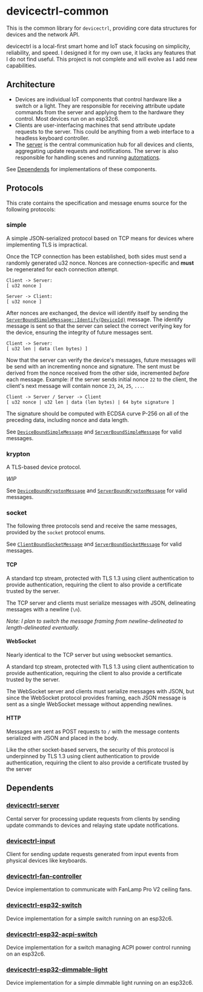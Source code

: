 # devicectrl-common

This is the common library for `devicectrl`, providing core data structures for devices and the network API.

devicectrl is a local-first smart home and IoT stack focusing on simplicity, reliability, and speed. I designed it for my own use, it lacks any features that I do not find useful. This project is not complete and will evolve as I add new capabilities.

## Architecture

-   Devices are individual IoT components that control hardware like a switch or a light. They are responsible for receiving attribute update commands from the server and applying them to the hardware they control. Most devices run on an esp32c6.
-   Clients are user-interfacing machines that send attribute update requests to the server. This could be anything from a web interface to a headless keyboard controller.
-   The [server](https://github.com/MatthewCash/devicectrl-server) is the central communication hub for all devices and clients, aggregating update requests and notifications. The server is also responsible for handling scenes and running [automations](https://github.com/MatthewCash/devicectrl-server#Automations).

See [Dependends](#dependents) for implementations of these components.

## Protocols

This crate contains the specification and message enums source for the following protocols:

### simple

A simple JSON-serialized protocol based on TCP means for devices where implementing TLS is impractical.

Once the TCP connection has been established, both sides must send a randomly generated u32 nonce. Nonces are connection-specific and **must** be regenerated for each connection attempt.

```
Client -> Server:
[ u32 nonce ]

Server -> Client:
[ u32 nonce ]
```

After nonces are exchanged, the device will identify itself by sending the [`ServerBoundSimpleMessage::Identify(DeviceId)`](src/protocol/simple.rs) message. The identify message is sent so that the server can select the correct verifying key for the device, ensuring the integrity of future messages sent.

```
Client -> Server:
[ u32 len | data (len bytes) ]
```

Now that the server can verify the device's messages, future messages will be send with an incrementing nonce and signature. The sent must be derived from the nonce received from the other side, incremented _before_ each message. Example: if the server sends initial nonce `22` to the client, the client's next message will contain nonce `23`, `24`, `25`, `...`.

```
Client -> Server / Server -> Client
[ u32 nonce | u32 len | data (len bytes) | 64 byte signature ]
```

The signature should be computed with ECDSA curve P-256 on all of the preceding data, including nonce and data length.

See [`DeviceBoundSimpleMessage`](src/protocol/simple.rs) and [`ServerBoundSimpleMessage`](src/protocol/simple.rs) for valid messages.

### krypton

A TLS-based device protocol.

_WIP_

See [`DeviceBoundKryptonMessage`](src/protocol/krypton.rs) and [`ServerBoundKryptonMessage`](src/protocol/krypton.rs) for valid messages.

### socket

The following three protocols send and receive the same messages, provided by the `socket` protocol enums.

See [`ClientBoundSocketMessage`](src/protocol/socket.rs) and [`ServerBoundSocketMessage`](src/protocol/socket.rs) for valid messages.

#### TCP

A standard tcp stream, protected with TLS 1.3 using client authentication to provide authentication, requiring the client to also provide a certificate trusted by the server.

The TCP server and clients must serialize messages with JSON, delineating messages with a newline (`\n`).

_Note: I plan to switch the message framing from newline-delineated to length-delineated eventually._

#### WebSocket

Nearly identical to the TCP server but using websocket semantics.

A standard tcp stream, protected with TLS 1.3 using client authentication to provide authentication, requiring the client to also provide a certificate trusted by the server.

The WebSocket server and clients must serialize messages with JSON, but since the WebSocket protocol provides framing, each JSON message is sent as a single WebSocket message without appending newlines.

#### HTTP

Messages are sent as POST requests to `/` with the message contents serialized with JSON and placed in the body.

Like the other socket-based servers, the security of this protocol is underpinned by TLS 1.3 using client authentication to provide authentication, requiring the client to also provide a certificate trusted by the server

## Dependents

### [devicectrl-server](https://github.com/MatthewCash/devicectrl-server)

Cental server for processing update requests from clients by sending update commands to devices and relaying state update notifications.

### [devicectrl-input](https://github.com/MatthewCash/devicectrl-input)

Client for sending update requests generated from input events from physical devices like keyboards.

### [devicectrl-fan-controller](https://github.com/MatthewCash/devicectrl-fan-controller)

Device implementation to communicate with FanLamp Pro V2 ceiling fans.

### [devicectrl-esp32-switch](https://github.com/MatthewCash/devicectrl-esp32-switch)

Device implementation for a simple switch running on an esp32c6.

### [devicectrl-esp32-acpi-switch](https://github.com/MatthewCash/devicectrl-esp32-acpi-switch)

Device implementation for a switch managing ACPI power control running on an esp32c6.

### [devicectrl-esp32-dimmable-light](https://github.com/MatthewCash/devicectrl-esp32-dimmable-light)

Device implementation for a simple dimmable light running on an esp32c6.
